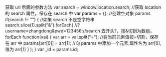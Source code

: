 获取 url 后面的参数方法
var search = window.location.search; //获取 location 的 search 属性，保存在 search 中
var params = {}; //创建空对象 params
if(search != "") { //如果 search 不是空字符串
search.slice(1).split("&").forEach( //?username=zhangdong&pwd=123456;//search 去开头?，按&切割为数组，forEach
function(val) {
var arr = val.split("="); //将当前元素值按=切割，保存在 arr 中
params[arr[0]] = arr[1]; //向 params 中添加一个元素,属性名为 arr[0],值为 arr[1]
}
);
}
var \_id = params.id;
